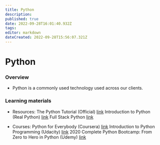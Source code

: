 ```yaml
---
title: Python
description: 
published: true
date: 2022-09-28T16:01:40.932Z
tags: 
editor: markdown
dateCreated: 2022-09-28T15:56:07.321Z
---
```


# Python
### Overview
- Python is a commonly used technology used across our clients.
### Learning materials 

- Resources:
The Python Tutorial (Official)  [link](https://docs.python.org/3/tutorial/index.html)
Introduction to Python (Real Python) [link](https://realpython.com/learning-paths/python3-introduction/)
Full Stack Python [link](https://www.fullstackpython.com/)

- Courses:
Python for Everybody (Coursera) [link](https://www.coursera.org/specializations/python)
Introduction to Python Programming (Udacity) [link](https://classroom.udacity.com/courses/ud1110)
2020 Complete Python Bootcamp: From Zero to Hero in Python (Udemy) [link](https://www.udemy.com/course/complete-python-bootcamp/?LSNPUBID=vedj0cWlu2Y&ranEAID=vedj0cWlu2Y&ranMID=39197&ranSiteID=vedj0cWlu2Y-zyrD9zSd.Vi960y7DZ1BlQ&utm_medium=udemyads&utm_source=aff-campaign)